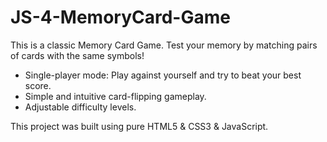 # JS-4-MemoryCard-Game

This is a classic Memory Card Game. Test your memory by matching pairs of cards with the same symbols!
- Single-player mode: Play against yourself and try to beat your best score.
- Simple and intuitive card-flipping gameplay.
- Adjustable difficulty levels.

This project was built using pure HTML5 & CSS3 & JavaScript. 
